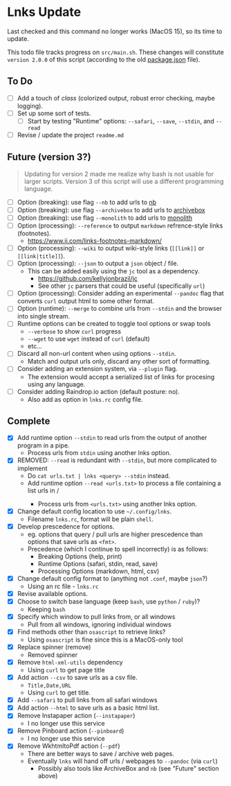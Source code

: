 # Lnks Update

Last checked and this command no longer works (MacOS 15), so its time to update.

This todo file tracks progress on `src/main.sh`. These changes will constitute `version 2.0.0` of this script (according to the old [package.json](package.json) file).

## To Do

- [ ] Add a touch of *class* (colorized output, robust error checking, maybe logging).
- [ ] Set up some sort of tests.
  - [ ] Start by testing "Runtime" options: `--safari`, `--save`, `--stdin`, and `--read`
- [ ] Revise / update the project `readme.md`

## Future (version 3?)

> Updating for version 2 made me realize why bash is not usable for larger scripts. Version 3 of this script will use a different programming language.

- [ ] Option (breaking): use flag `--nb` to add urls to [nb](https://xwmx.github.io/nb)
- [ ] Option (breaking): use flag `--archivebox` to add urls to [archivebox](https://github.com/ArchiveBox/ArchiveBox)
- [ ] Option (breaking): use flag `--monolith` to add urls to [monolith](https://github.com/Y2Z/monolith)
- [ ] Option (processing): `--reference` to output `markdown` refrence-style links (footnotes).
  - https://www.ii.com/links-footnotes-markdown/
- [ ] Option (processing): `--wiki` to output wiki-style links (`[[link]]` or `[[link|title]]`).
- [ ] Option (processing): `--json` to output a `json` object / file.
  - This can be added easily using the `jc` tool as a dependency.
    - https://github.com/kellyjonbrazil/jc
    - See other `jc` parsers that could be useful (specifically `url`)
- [ ] Option (processing): Consider adding an experimental `--pandoc` flag that converts `curl` output
      html to some other format.
- [ ] Option (runtime): `--merge` to combine urls from `--stdin` and the browser into single stream.
- [ ] Runtime options can be created to toggle tool options or swap tools
  - `--verbose` to show `curl` progress
  - `--wget` to use `wget` instead of `curl` (default)
  - etc...
- [ ] Discard all non-url content when using options `--stdin`.
  - Match and output urls only, discard any other sort of formatting.
- [ ] Consider adding an extension system, via `--plugin` flag.
  - The extension would accept a serialized list of links for procesing using any language.
- [ ] Consider adding Raindrop.io action (default posture: no).
  - Also add as option in `lnks.rc` config file.

## Complete

- [x] Add runtime option `--stdin` to read urls from the output of another program in a pipe.
  - Process urls from `stdin` using another lnks option.
- [x] REMOVED: `--read` is redundant with `--stdin`, but more complicated to implement
  - Do `cat urls.txt | lnks <query> --stdin` instead.
  - Add runtime option `--read <urls.txt>` to process a file containing a list urls in <format>/
    - Process urls from `<urls.txt>` using another lnks option.
- [x] Change default config location to use `~/.config/lnks`.
  - Filename `lnks.rc`, format will be plain `shell`.
- [x] Develop prescedence for options.
  - eg. options that query / pull urls are higher prescedence than options that save urls as `<fmt>`.
  - Precedence (which I continue to spell incorrectly) is as follows:
    - Breaking Options (help, print)
    - Runtime Options (safari, stdin, read, save)
    - Processing Options (markdown, html, csv)
- [x] Change default config format to (anything not `.conf`, maybe `json`?)
  - Using an rc file - `lnks.rc`
- [x] Revise available options.
- [x] Choose to switch base language (keep `bash`, use `python` / `ruby`)?
  - Keeping `bash`
- [x] Specify which window to pull links from, or all windows
  - Pull from all windows, ignoring individual windows
- [x] Find methods other than `osascript` to retrieve links?
  - Using `osascript` is fine since this is a MacOS-only tool
- [x] Replace spinner (remove)
  - Removed spinner
- [x] Remove `html-xml-utils` dependency
  - Using `curl` to get page title
- [x] Add action `--csv` to save urls as a csv file.
  - `Title,Date,URL`
  - Using `curl` to get title.
- [x] Add `--safari` to pull links from all safari windows
- [x] Add action `--html` to save urls as a basic html list.
- [x] Remove Instapaper action (`--instapaper`)
  - I no longer use this service
- [x] Remove Pinboard action (`--pinboard`)
  - I no longer use this service
- [x] Remove WkhtmltoPdf action (`--pdf`)
  - There are better ways to save / archive web pages.
  - Eventually `lnks` will hand off urls / webpages to `--pandoc` (via `curl`)
    - Possibly also tools like ArchiveBox and `nb` (see "Future" section above)
